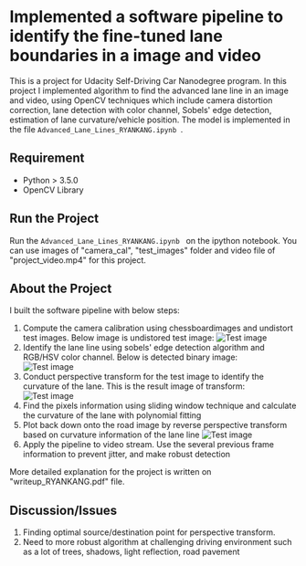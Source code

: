 # **Implemented a software pipeline to identify the fine-tuned lane boundaries in a image and video**

This is a project for Udacity Self-Driving Car Nanodegree program. In this project I implemented algorithm to find the advanced lane line in an image and video, using OpenCV techniques which include camera distortion correction, lane detection with color channel, Sobels' edge detection, estimation of lane curvature/vehicle position. The model is implemented in the file `Advanced_Lane_Lines_RYANKANG.ipynb `. 

## Requirement 

- Python > 3.5.0
- OpenCV Library

## Run the Project 

Run the `Advanced_Lane_Lines_RYANKANG.ipynb ` on the ipython notebook. You can use images of "camera_cal", "test_images" folder and video file of "project_video.mp4" for this project.  

## About the Project 

I built the software pipeline with below steps: 

1. Compute the camera calibration using chessboardimages and undistort test images. Below image is undistored test image:
![Test image](https://github.com/KHKANG36/Advanced_Lane_Line_Finding-Project/blob/master/output_images/Undistorted_Test2.jpg)
2. Identify the lane line using sobels' edge detection algorithm and RGB/HSV color channel. Below is detected binary image:   
![Test image](https://github.com/KHKANG36/Advanced_Lane_Line_Finding-Project/blob/master/output_images/Threshold_binary_Test2.jpg)
3. Conduct perspective transform for the test image to identify the curvature of the lane. This is the result image of transform:  
![Test image](https://github.com/KHKANG36/Advanced_Lane_Line_Finding-Project/blob/master/output_images/Warped_binary_Test2.jpg)
4. Find the pixels information using sliding window technique and calculate the curvature of the lane with polynomial fitting
5. Plot back down onto the road image by reverse perspective transform based on curvature information of the lane line
![Test image](https://github.com/KHKANG36/Advanced_Lane_Line_Finding-Project/blob/master/output_images/Warped_back_Test2.jpg)
6. Apply the pipeline to video stream. Use the several previous frame information to prevent jitter, and make robust detection

More detailed explanation for the project is written on "writeup_RYANKANG.pdf" file. 

## Discussion/Issues 

1. Finding optimal source/destination point for perspective transform. 
2. Need to more robust algorithm at challenging driving environment such as a lot of trees, shadows, light reflection, road pavement
